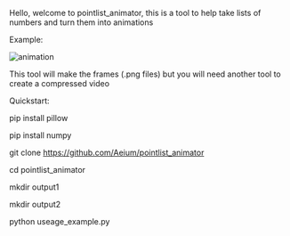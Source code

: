 Hello, welcome to pointlist_animator, this is a tool to help take lists of numbers and turn them into animations

Example:

![animation](https://gfycat.com/gifs/detail/OddballArtisticKestrel)

This tool will make the frames (.png files) but you will need another tool to create a compressed video


Quickstart:

pip install pillow

pip install numpy

git clone https://github.com/Aeium/pointlist_animator

cd pointlist_animator

mkdir output1

mkdir output2

python useage_example.py

